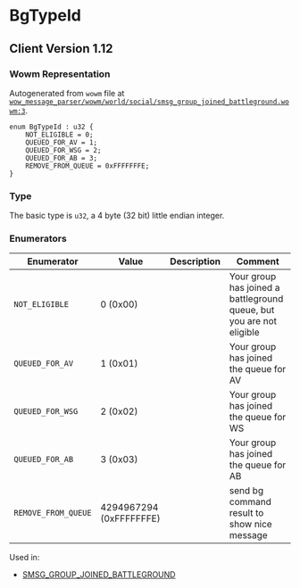# BgTypeId

## Client Version 1.12

### Wowm Representation

Autogenerated from `wowm` file at [`wow_message_parser/wowm/world/social/smsg_group_joined_battleground.wowm:3`](https://github.com/gtker/wow_messages/tree/main/wow_message_parser/wowm/world/social/smsg_group_joined_battleground.wowm#L3).

```rust,ignore
enum BgTypeId : u32 {
    NOT_ELIGIBLE = 0;
    QUEUED_FOR_AV = 1;
    QUEUED_FOR_WSG = 2;
    QUEUED_FOR_AB = 3;
    REMOVE_FROM_QUEUE = 0xFFFFFFFE;
}
```
### Type
The basic type is `u32`, a 4 byte (32 bit) little endian integer.
### Enumerators
| Enumerator | Value  | Description | Comment |
| --------- | -------- | ----------- | ------- |
| `NOT_ELIGIBLE` | 0 (0x00) |  | Your group has joined a battleground queue, but you are not eligible |
| `QUEUED_FOR_AV` | 1 (0x01) |  | Your group has joined the queue for AV |
| `QUEUED_FOR_WSG` | 2 (0x02) |  | Your group has joined the queue for WS |
| `QUEUED_FOR_AB` | 3 (0x03) |  | Your group has joined the queue for AB |
| `REMOVE_FROM_QUEUE` | 4294967294 (0xFFFFFFFE) |  | send bg command result to show nice message |

Used in:
* [SMSG_GROUP_JOINED_BATTLEGROUND](smsg_group_joined_battleground.md)
